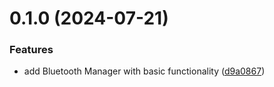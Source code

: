 # 0.1.0 (2024-07-21)

### Features
* add Bluetooth Manager with basic functionality ([d9a0867](https://github.com/rnpack/bluetooth/commit/d9a0867fb96791475e94a517cc8df33c8ca657ac))
